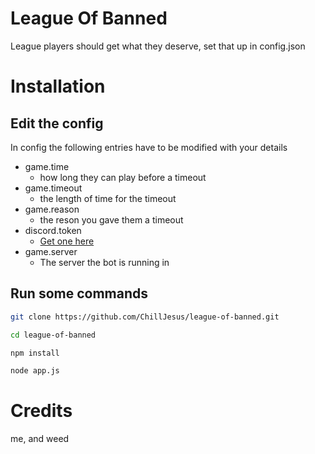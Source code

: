 # League Of Banned

League players should get what they deserve, set that up in config.json

# Installation
## Edit the config
In config the following entries have to be modified with your details
- game.time
  - how long they can play before a timeout
- game.timeout
  - the length of time for the timeout
- game.reason
  - the reson you gave them a timeout
- discord.token
  - [Get one here](https://discord.com/developers/applications "Hehe you hovered me uwu")
- game.server
  - The server the bot is running in

## Run some commands
```bash
git clone https://github.com/ChillJesus/league-of-banned.git
```
```bash
cd league-of-banned
```
```bash
npm install
```
```bash
node app.js
```


# Credits
me, and weed
